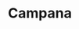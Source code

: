 ---
title: Campana
date: 
draft: false

# descripcion
description : Campana

materials: Plata 925

color: Plateado

dimensions: 1,3cm x 1,5cm

code: 02-14-0171

type: "Dijes"

categories: []

price: $5.470,00

price_eftvo: $4.650,00

# Images
# first image will be shown in the product page
images:
  # - image: "images/path_to_image"
  # La ubicacion de las imagenes es imagenes/Dijes/Dijes.Plata/02-14-0171-campana
  - image: "./images/dijes/plata/02-14-0171-campana.JPG"
---